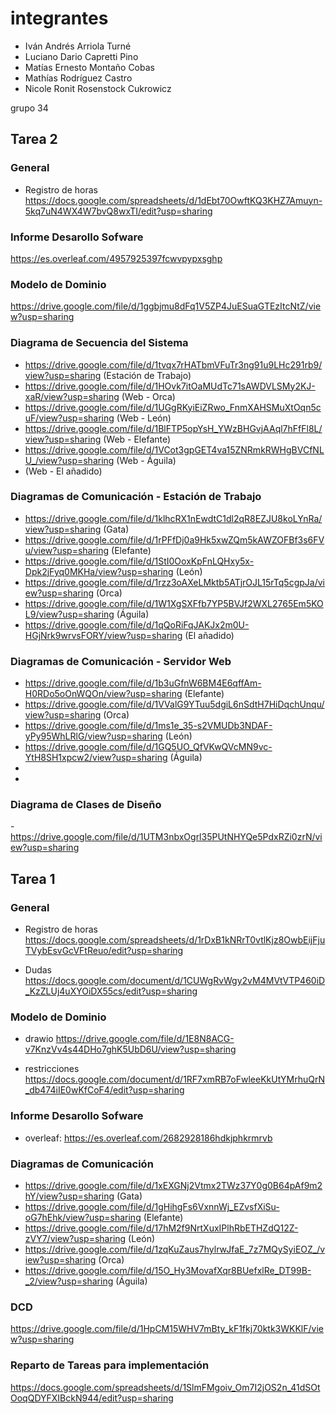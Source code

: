 # integrantes
- Iván Andrés Arriola Turné
- Luciano Dario Capretti Pino
- Matías Ernesto Montaño Cobas
- Mathías Rodríguez Castro
- Nicole Ronit Rosenstock Cukrowicz

grupo 34

## Tarea 2

### General

- Registro de horas
https://docs.google.com/spreadsheets/d/1dEbt70OwftKQ3KHZ7Amuyn-5kq7uN4WX4W7bvQ8wxTI/edit?usp=sharing

### Informe Desarollo Sofware
https://es.overleaf.com/4957925397fcwvpypxsghp

### Modelo de Dominio

https://drive.google.com/file/d/1ggbjmu8dFq1V5ZP4JuESuaGTEzItcNtZ/view?usp=sharing

### Diagrama de Secuencia del Sistema
- https://drive.google.com/file/d/1tvqx7rHATbmVFuTr3ng91u9LHc291rb9/view?usp=sharing (Estación de Trabajo)
- https://drive.google.com/file/d/1HOvk7itOaMUdTc71sAWDVLSMy2KJ-xaR/view?usp=sharing (Web - Orca)
- https://drive.google.com/file/d/1UGgRKyiEiZRwo_FnmXAHSMuXtOqn5cuF/view?usp=sharing (Web - León)
- https://drive.google.com/file/d/1BlFTP5opYsH_YWzBHGvjAAql7hFfFl8L/view?usp=sharing (Web - Elefante) 
- https://drive.google.com/file/d/1VCot3gpGET4va15ZNRmkRWHgBVCfNLU_/view?usp=sharing (Web - Águila)
- (Web - El añadido)

### Diagramas de Comunicación - Estación de Trabajo
- https://drive.google.com/file/d/1klhcRX1nEwdtC1dl2qR8EZJU8koLYnRa/view?usp=sharing (Gata)
- https://drive.google.com/file/d/1rPFfDj0a9Hk5xwZQm5kAWZOFBf3s6FVu/view?usp=sharing (Elefante)
- https://drive.google.com/file/d/1StI0OoxKpFnLQHxy5x-Dpk2jFyq0MKHa/view?usp=sharing (León)
- https://drive.google.com/file/d/1rzz3oAXeLMktb5ATjrOJL15rTq5cgpJa/view?usp=sharing (Orca)
- https://drive.google.com/file/d/1W1XgSXFfb7YP5BVJf2WXL2765Em5KOL9/view?usp=sharing (Águila)
- https://drive.google.com/file/d/1qQoRiFqJAKJx2m0U-HGjNrk9wrvsFORY/view?usp=sharing (El añadido)

### Diagramas de Comunicación - Servidor Web
- https://drive.google.com/file/d/1b3uGfnW6BM4E6qffAm-H0RDo5oOnWQOn/view?usp=sharing (Elefante)
- https://drive.google.com/file/d/1VValG9YTuu5dgiL6nSdtH7HiDqchUnqu/view?usp=sharing (Orca)
- https://drive.google.com/file/d/1ms1e_35-s2VMUDb3NDAF-yPy95WhLRlG/view?usp=sharing (León)
- https://drive.google.com/file/d/1GQ5UO_QfVKwQVcMN9vc-YtH8SH1xpcw2/view?usp=sharing (Águila)
-
-

### Diagrama de Clases de Diseño
-https://drive.google.com/file/d/1UTM3nbxOgrl35PUtNHYQe5PdxRZi0zrN/view?usp=sharing

















## Tarea 1

### General

- Registro de horas
https://docs.google.com/spreadsheets/d/1rDxB1kNRrT0vtlKjz8OwbEijFjuTVybEsvGcVFtReuo/edit?usp=sharing

- Dudas
https://docs.google.com/document/d/1CUWgRvWgy2vM4MVtVTP460iD_KzZLUj4uXYOiDX55cs/edit?usp=sharing

### Modelo de Dominio
- drawio
https://drive.google.com/file/d/1E8N8ACG-v7KnzVv4s44DHo7ghK5UbD6U/view?usp=sharing

- restricciones
https://docs.google.com/document/d/1RF7xmRB7oFwleeKkUtYMrhuQrN_db474iIE0wKfCoF4/edit?usp=sharing

### Informe Desarollo Sofware

- overleaf: https://es.overleaf.com/2682928186hdkjphkrmrvb

### Diagramas de Comunicación
- https://drive.google.com/file/d/1xEXGNj2Vtmx2TWz37Y0g0B64pAf9m2hY/view?usp=sharing (Gata)
- https://drive.google.com/file/d/1gHihgFs6VxnnWj_EZvsfXiSu-oG7hEhk/view?usp=sharing (Elefante)
- https://drive.google.com/file/d/17hM2f9NrtXuxIPlhRbETHZdQ12Z-zVY7/view?usp=sharing (León)
- https://drive.google.com/file/d/1zqKuZaus7hylrwJfaE_7z7MQySyiEOZ_/view?usp=sharing (Orca)
- https://drive.google.com/file/d/15O_Hy3MovafXqr8BUefxlRe_DT99B-_2/view?usp=sharing (Águila)


### DCD
https://drive.google.com/file/d/1HpCM15WHV7mBty_kF1fkj70ktk3WKKlF/view?usp=sharing

### Reparto de Tareas para implementación
https://docs.google.com/spreadsheets/d/1SlmFMgoiv_Om7I2jOS2n_41dSOtOoqQDYFXIBckN944/edit?usp=sharing


